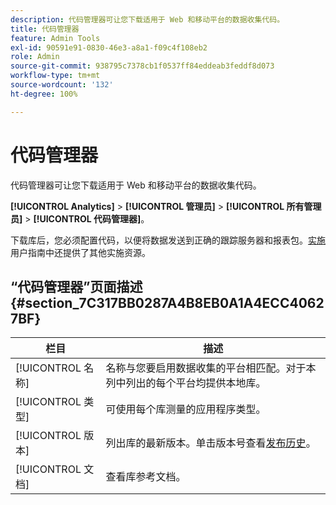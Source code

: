 ```yaml
---
description: 代码管理器可让您下载适用于 Web 和移动平台的数据收集代码。
title: 代码管理器
feature: Admin Tools
exl-id: 90591e91-0830-46e3-a8a1-f09c4f108eb2
role: Admin
source-git-commit: 938795c7378cb1f0537ff84eddeab3feddf8d073
workflow-type: tm+mt
source-wordcount: '132'
ht-degree: 100%

---
```


# 代码管理器

代码管理器可让您下载适用于 Web 和移动平台的数据收集代码。

**[!UICONTROL Analytics]** > **[!UICONTROL 管理员]** > **[!UICONTROL 所有管理员]** > **[!UICONTROL 代码管理器]**。

下载库后，您必须配置代码，以便将数据发送到正确的跟踪服务器和报表包。[实施](/help/implement/home.md)用户指南中还提供了其他实施资源。

## “代码管理器”页面描述 {#section_7C317BB0287A4B8EB0A1A4ECC40627BF}

| 栏目 | 描述 |
|--- |--- |
| [!UICONTROL 名称] | 名称与您要启用数据收集的平台相匹配。对于本列中列出的每个平台均提供本地库。 |
| [!UICONTROL 类型] | 可使用每个库测量的应用程序类型。 |
| [!UICONTROL 版本] | 列出库的最新版本。单击版本号查看[发布历史](https://experienceleague.adobe.com/docs/analytics/implementation/appmeasurement-updates.html?lang=zh-Hans)。 |
| [!UICONTROL 文档] | 查看库参考文档。 |
